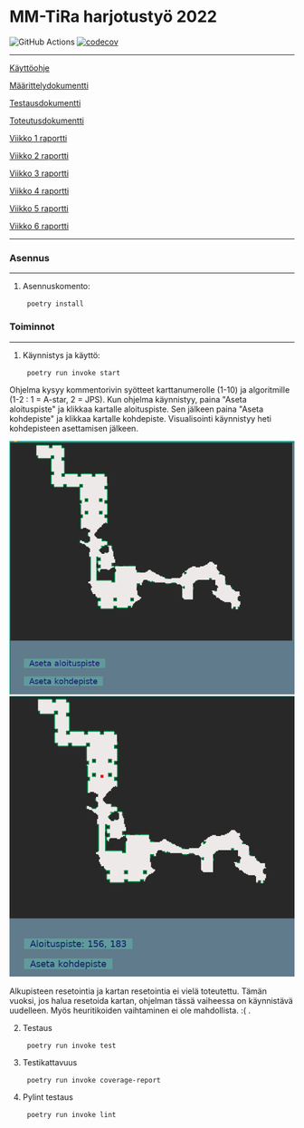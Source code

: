 # MM-TiRa harjotustyö 2022

![GitHub Actions](https://github.com/zmejka/MM-TiRa-harjoitustyo2022/workflows/CI/badge.svg)
[![codecov](https://codecov.io/gh/zmejka/MM-TiRa-harjoitustyo2022/branch/master/graph/badge.svg?token=46FQUTXEF5)](https://codecov.io/gh/zmejka/MM-TiRa-harjoitustyo2022)

----

[Käyttöohje](https://github.com/zmejka/MM-TiRa-harjoitustyo2022/blob/master/dokumentaatio/kayttoohje.md)

[Määrittelydokumentti](https://github.com/zmejka/MM-TiRa-harjoitustyo2022/blob/master/dokumentaatio/maarittelydokumentti.md)

[Testausdokumentti](https://github.com/zmejka/MM-TiRa-harjoitustyo2022/blob/master/dokumentaatio/testausdokumentti.md)

[Toteutusdokumentti](https://github.com/zmejka/MM-TiRa-harjoitustyo2022/blob/master/dokumentaatio/toteutusdokumentti.md)

[Viikko 1 raportti](https://github.com/zmejka/MM-TiRa-harjoitustyo2022/blob/master/dokumentaatio/Viikko1_raportti.md)

[Viikko 2 raportti](https://github.com/zmejka/MM-TiRa-harjoitustyo2022/blob/master/dokumentaatio/Viikko2_raportti.md)

[Viikko 3 raportti](https://github.com/zmejka/MM-TiRa-harjoitustyo2022/blob/master/dokumentaatio/Viikko3_raportti.md)

[Viikko 4 raportti](https://github.com/zmejka/MM-TiRa-harjoitustyo2022/blob/master/dokumentaatio/Viikko4_raportti.md)

[Viikko 5 raportti](https://github.com/zmejka/MM-TiRa-harjoitustyo2022/blob/master/dokumentaatio/Viikko5_raportti.md)

[Viikko 6 raportti](https://github.com/zmejka/MM-TiRa-harjoitustyo2022/blob/master/dokumentaatio/Viikko5_raportti.md)

----

### Asennus
----

1. Asennuskomento:

        poetry install

### Toiminnot
----

1. Käynnistys ja käyttö:

        poetry run invoke start

Ohjelma kysyy kommentorivin syötteet karttanumerolle (1-10) ja algoritmille (1-2 : 1 = A-star, 2 = JPS). Kun ohjelma käynnistyy, paina "Aseta aloituspiste" ja klikkaa kartalle aloituspiste. Sen jälkeen paina "Aseta kohdepiste" ja klikkaa kartalle kohdepiste. Visualisointi käynnistyy heti kohdepisteen asettamisen jälkeen.

![Kuva1](https://github.com/zmejka/MM-Tira-harjoitustyo2022/blob/master/dokumentaatio/kuvat/vko_4_ohje1.png)
![Kuva2](https://github.com/zmejka/MM-Tira-harjoitustyo2022/blob/master/dokumentaatio/kuvat/vko_4_ohje2.png)

 Alkupisteen resetointia ja kartan resetointia ei vielä toteutettu. Tämän vuoksi, jos halua resetoida kartan, ohjelman tässä vaiheessa on käynnistävä uudelleen. Myös heuritikoiden vaihtaminen ei ole mahdollista. :( . 

2. Testaus

        poetry run invoke test

3. Testikattavuus

        poetry run invoke coverage-report

4. Pylint testaus

        poetry run invoke lint
